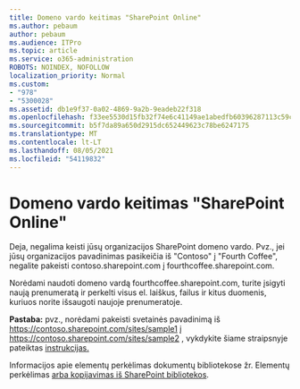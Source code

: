 ```yaml
---
title: Domeno vardo keitimas "SharePoint Online"
ms.author: pebaum
author: pebaum
ms.audience: ITPro
ms.topic: article
ms.service: o365-administration
ROBOTS: NOINDEX, NOFOLLOW
localization_priority: Normal
ms.custom:
- "978"
- "5300028"
ms.assetid: db1e9f37-0a02-4869-9a2b-9eadeb22f318
ms.openlocfilehash: f33ee5530d15fb32f74e6c41149ae1abedfb60396287113c59c6b4dc3af24017
ms.sourcegitcommit: b5f7da89a650d2915dc652449623c78be6247175
ms.translationtype: MT
ms.contentlocale: lt-LT
ms.lasthandoff: 08/05/2021
ms.locfileid: "54119832"
---
```

# <a name="change-domain-name-in-sharepoint-online"></a>Domeno vardo keitimas "SharePoint Online"

Deja, negalima keisti jūsų organizacijos SharePoint domeno vardo. Pvz., jei jūsų organizacijos pavadinimas pasikeičia iš "Contoso" į "Fourth Coffee", negalite pakeisti contoso.sharepoint.com į fourthcoffee.sharepoint.com.
  
Norėdami naudoti domeno vardą fourthcoffee.sharepoint.com, turite įsigyti naują prenumeratą ir perkelti visus el. laiškus, failus ir kitus duomenis, kuriuos norite išsaugoti naujoje prenumeratoje.
  
 **Pastaba:** pvz., norėdami pakeisti svetainės pavadinimą iš https://contoso.sharepoint.com/sites/sample1 į https://contoso.sharepoint.com/sites/sample2 , vykdykite šiame straipsnyje pateiktas [instrukcijas.](https://docs.microsoft.com/sharepoint/change-site-address) 
  
Informacijos apie elementų perkėlimas dokumentų bibliotekose žr. Elementų perkėlimas [arba kopijavimas iš SharePoint bibliotekos](https://go.microsoft.com/fwlink/?linkid=2025831).
  